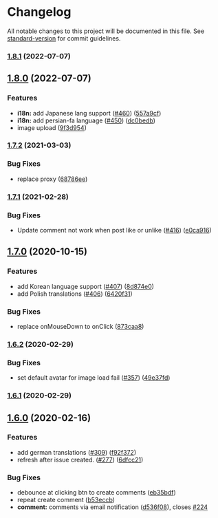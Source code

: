 # Changelog

All notable changes to this project will be documented in this file. See [standard-version](https://github.com/conventional-changelog/standard-version) for commit guidelines.

### [1.8.1](https://github.com/KingCheni/gitalk/compare/v1.8.0...v1.8.1) (2022-07-07)

## [1.8.0](https://github.com/KingCheni/gitalk/compare/v1.7.2...v1.8.0) (2022-07-07)


### Features

* **i18n:** add Japanese lang support ([#460](https://github.com/KingCheni/gitalk/issues/460)) ([557a9cf](https://github.com/KingCheni/gitalk/commit/557a9cf205a44b3fdef387a9236a6d85498db890))
* **i18n:** add persian-fa language ([#450](https://github.com/KingCheni/gitalk/issues/450)) ([dc0bedb](https://github.com/KingCheni/gitalk/commit/dc0bedb2ed69dcad538a95a61e34a873ab3e1475))
* image upload ([9f3d954](https://github.com/KingCheni/gitalk/commit/9f3d954a71d4540d1ba9ca587bc8780161115120))

### [1.7.2](https://github.com/gitalk/gitalk/compare/v1.7.1...v1.7.2) (2021-03-03)


### Bug Fixes

* replace proxy ([68786ee](https://github.com/gitalk/gitalk/commit/68786ee5d28b1e93fc7dcb57edabc70370d80cca))

### [1.7.1](https://github.com/gitalk/gitalk/compare/v1.7.0...v1.7.1) (2021-02-28)


### Bug Fixes

* Update comment not work when post like or unlike ([#416](https://github.com/gitalk/gitalk/issues/416)) ([e0ca916](https://github.com/gitalk/gitalk/commit/e0ca91652165c0a1c54a9b214e00168e1f8dbb17))

## [1.7.0](https://github.com/gitalk/gitalk/compare/v1.6.2...v1.7.0) (2020-10-15)


### Features

* add Korean language support ([#407](https://github.com/gitalk/gitalk/issues/407)) ([8d874e0](https://github.com/gitalk/gitalk/commit/8d874e02f12282f6a28ec0958f99685cf92f5fd9))
* add Polish translations ([#406](https://github.com/gitalk/gitalk/issues/406)) ([6420f31](https://github.com/gitalk/gitalk/commit/6420f315ec92eb9b30e4532cffbb26e862237ef6))


### Bug Fixes

* replace onMouseDown to onClick ([873caa8](https://github.com/gitalk/gitalk/commit/873caa8407407476ea682bad8a5b6f60534e3cb4))

### [1.6.2](https://github.com/gitalk/gitalk/compare/v1.6.0...v1.6.2) (2020-02-29)


### Bug Fixes

* set default avatar for image load fail ([#357](https://github.com/gitalk/gitalk/issues/357)) ([49e37fd](https://github.com/gitalk/gitalk/commit/49e37fddf6b374ce863f1888d23b0e09a53b3db0))

### [1.6.1](https://github.com/gitalk/gitalk/compare/v1.6.0...v1.6.1) (2020-02-29)

## [1.6.0](https://github.com/gitalk/gitalk/compare/v1.5.2...v1.6.0) (2020-02-16)


### Features

* add german translations ([#309](https://github.com/gitalk/gitalk/issues/309)) ([f92f372](https://github.com/gitalk/gitalk/commit/f92f3722fbabce236c8e3e13202a0cb1c91de757))
* refresh after issue created. ([#277](https://github.com/gitalk/gitalk/issues/277)) ([6dfcc21](https://github.com/gitalk/gitalk/commit/6dfcc2150b1bd51f6ed939430cad7f712b33602a))


### Bug Fixes

* debounce at clicking btn to create comments ([eb35bdf](https://github.com/gitalk/gitalk/commit/eb35bdf9ad23e5f5a5240848d6465a863ffa70e0))
* repeat create comment ([b53eccb](https://github.com/gitalk/gitalk/commit/b53eccb31af582818079c944f840b82b5ac8f031))
* **comment:** comments via email notification ([d536f08](https://github.com/gitalk/gitalk/commit/d536f08437532fa5f526b7f3becec3bf97fac9dd)), closes [#224](https://github.com/gitalk/gitalk/issues/224)

